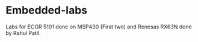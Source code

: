 # Embedded-labs
Labs for ECGR 5101 done on MSP430 (First two) and Renesas RX63N done by Rahul Patil.

